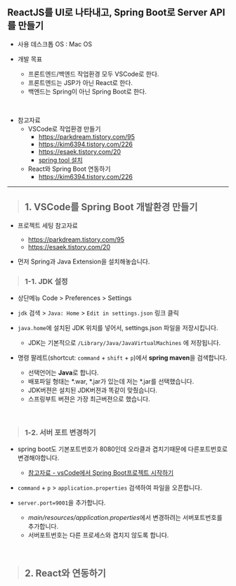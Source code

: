 ## ReactJS를 UI로 나타내고, Spring Boot로 Server API를 만들기

- 사용 데스크톱 OS : Mac OS

- 개발 목표
  - 프론트엔드/백엔드 작업환경 모두 VSCode로 한다.
  - 프론트엔드는 JSP가 아닌 React로 한다.
  - 백엔드는 Spring이 아닌 Spring Boot로 한다.

<br>

- 참고자료
  - VSCode로 작업환경 만들기
    - https://parkdream.tistory.com/95
    - https://kim6394.tistory.com/226
    - https://esaek.tistory.com/20
    - [spring tool 설치](https://spring.io/tools)
  - React와 Spring Boot 연동하기
    - https://kim6394.tistory.com/226

<hr>

> ## 1. VSCode를 Spring Boot 개발환경 만들기

- 프로젝트 세팅 참고자료
  - https://parkdream.tistory.com/95
  - https://esaek.tistory.com/20


- 먼저 Spring과 Java Extension을 설치해놓습니다.

> ### 1-1. JDK 설정

- 상단메뉴 Code > Preferences > Settings
- `jdk` 검색 > `Java: Home` > `Edit in settings.json` 링크 클릭

- `java.home`에 설치된 JDK 위치를 넣어서, settings.json 파일을 저장시킵니다.
  - JDK는 기본적으로 `/Library/Java/JavaVirtualMachines` 에 저장됩니다.

- 명령 팔레트(shortcut: `command` + `shift` + `p`)에서 **spring maven**을 검색합니다.
  - 선택언어는 **Java**로 합니다.
  - 배포파일 형태는 *.war, *.jar가 있는데 저는 *.jar를 선택했습니다.
  - JDK버젼은 설치된 JDK버젼과 똑같이 맞췄습니다.
  - 스프링부트 버젼은 가장 최근버젼으로 했습니다.

<br>

> ### 1-2. 서버 포트 변경하기

- spring boot도 기본포트번호가 8080인데 오라클과 겹치기때문에 다른포트번호로 변경해야합니다.
  - [참고자료 - vsCode에서 Spring Boot프로젝트 시작하기](https://esaek.tistory.com/20)

- `command` + `p` > `application.properties` 검색하여 파일을 오픈합니다.

- `server.port=9001`을 추가합니다.
  - *main/resources/application.properties*에서 변경하려는 서버포트번호를 추가합니다.
  - 서버포트번호는 다른 프로세스와 겹치지 않도록 합니다.

<br>

> ## 2. React와 연동하기
